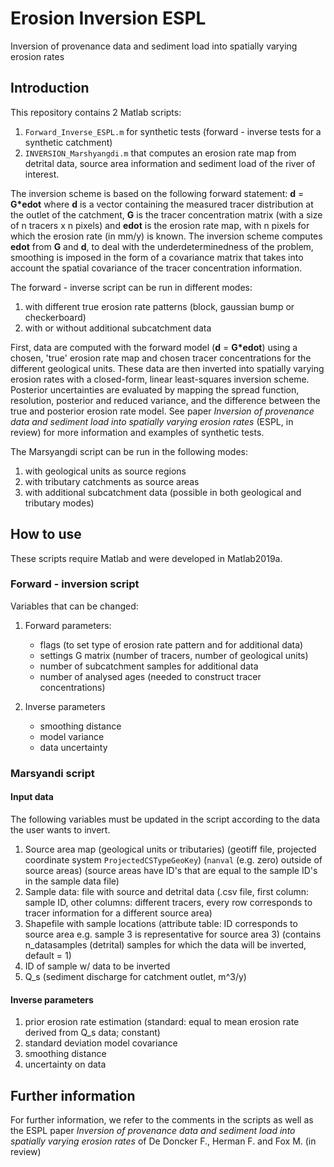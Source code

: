 # Erosion Inversion ESPL
Inversion of provenance data and sediment load into spatially varying erosion rates

## Introduction
This repository contains 2 Matlab scripts:
1) `Forward_Inverse_ESPL.m` for synthetic tests (forward - inverse tests for a synthetic catchment)
2) `INVERSION_Marshyangdi.m` that computes an erosion rate map from detrital data, source area information and sediment load of the river of interest.

The inversion scheme is based on the following forward statement: 
**d** = **G\*edot** 
where **d** is a vector containing the measured tracer distribution at the outlet of the catchment, **G** is the tracer concentration matrix (with a size of n tracers x n pixels) and **edot** is the erosion rate map, with n pixels for which the erosion rate (in mm/y) is known. 
The inversion scheme computes **edot** from **G** and **d**, to deal with the underdeterminedness of the problem, smoothing is imposed in the form of a covariance matrix that takes into account the spatial covariance of the tracer concentration information.

The forward - inverse script can be run in different modes:
1) with different true erosion rate patterns (block, gaussian bump or checkerboard)
2) with or without additional subcatchment data

First, data are computed with the forward model (**d** = **G\*edot**) using a chosen, 'true' erosion rate map and chosen tracer concentrations for the different geological units. These data are then inverted into spatially varying erosion rates with a closed-form, linear least-squares inversion scheme. Posterior uncertainties are evaluated by mapping the spread function, resolution, posterior and reduced variance, and the difference between the true and posterior erosion rate model. See paper *Inversion of provenance data and sediment load into spatially varying erosion rates* (ESPL, in review) for more information and examples of synthetic tests. 

The Marsyangdi script can be run in the following modes:
1) with geological units as source regions
2) with tributary catchments as source areas
3) with additional subcatchment data (possible in both geological and tributary modes)

## How to use
These scripts require Matlab and were developed in Matlab2019a.

### Forward - inversion script
Variables that can be changed:
1) Forward parameters:
   - flags (to set type of erosion rate pattern and for additional data)
   - settings G matrix (number of tracers, number of geological units)
   - number of subcatchment samples for additional data
   - number of analysed ages (needed to construct tracer concentrations)
   
2) Inverse parameters
   - smoothing distance
   - model variance
   - data uncertainty

### Marsyandi script
#### Input data
The following variables must be updated in the script according to the data the user wants to invert.
1) Source area map
  (geological units or tributaries)
  (geotiff file, projected coordinate system `ProjectedCSTypeGeoKey`)
  (`nanval` (e.g. zero) outside of source areas)
  (source areas have ID's that are equal to the sample ID's in the sample data file)
2) Sample data: file with source and detrital data
  (.csv file, first column: sample ID, other columns: different tracers,
   every row corresponds to tracer information for a different source area)
3) Shapefile with sample locations
   (attribute table: ID corresponds to source area e.g. sample 3 is
   representative for source area 3)
   (contains n_datasamples (detrital) samples for which the data will be inverted,
   default = 1)
4) ID of sample w/ data to be inverted
5) Q_s
(sediment discharge for catchment outlet, m^3/y)

#### Inverse parameters
1) prior erosion rate estimation (standard: equal to mean erosion rate derived from Q_s data; constant)
2) standard deviation model covariance
3) smoothing distance
4) uncertainty on data

## Further information
For further information, we refer to the comments in the scripts as well as the ESPL paper *Inversion of provenance data and sediment load into spatially varying erosion rates* of De Doncker F., Herman F. and Fox M. (in review)
